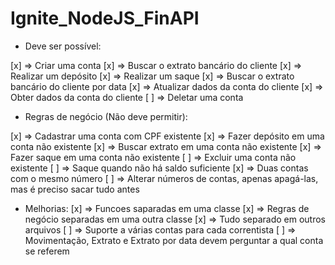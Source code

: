 # Ignite_NodeJS_FinAPI

- Deve ser possível:

[x] => Criar uma conta
[x] => Buscar o extrato bancário do cliente
[x] => Realizar um depósito
[x] => Realizar um saque
[x] => Buscar o extrato bancário do cliente por data
[x] => Atualizar dados da conta do cliente
[x] => Obter dados da conta do cliente
[ ] => Deletar uma conta


- Regras de negócio (Não deve permitir):

[x] => Cadastrar uma conta com CPF existente
[x] => Fazer depósito em uma conta não existente
[x] => Buscar extrato em uma conta não existente
[x] => Fazer saque em uma conta não existente
[ ] => Excluir uma conta não existente
[ ] => Saque quando não há saldo suficiente
[x] => Duas contas com o mesmo número
[ ] => Alterar números de contas, apenas apagá-las, mas é preciso sacar tudo antes


- Melhorias:
[x] => Funcoes saparadas em uma classe
[x] => Regras de negócio separadas em uma outra classe
[x] => Tudo separado em outros arquivos
[ ] => Suporte a várias contas para cada correntista
[ ] => Movimentação, Extrato e Extrato por data devem perguntar a qual conta se referem

